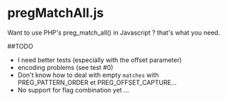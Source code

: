 pregMatchAll.js
===============

Want to use PHP's preg_match_all() in Javascript ? that's what you need.


##TODO
  * I need better tests (especially with the offset parameter)
  * encoding problems (see test #0)
  * Don't know how to deal with empty `matches` with PREG_PATTERN_ORDER et PREG_OFFSET_CAPTURE...
  * No support for flag combination yet ...

